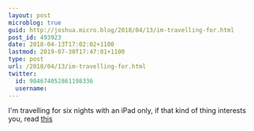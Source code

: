 ```yaml
---
layout: post
microblog: true
guid: http://joshua.micro.blog/2018/04/13/im-travelling-for.html
post_id: 493923
date: 2018-04-13T17:02:02+1100
lastmod: 2019-07-30T17:47:01+1100
type: post
url: /2018/04/13/im-travelling-for.html
twitter:
  id: 984674052861198336
  username: 
---
```

I'm travelling for six nights with an iPad only, if that kind of thing interests you, read [this](https://share.thesizzle.com.au/sizzleshare/?id=5092)
